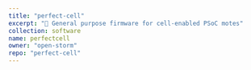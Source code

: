 ```yaml
---
title: "perfect-cell"
excerpt: "🐞 General purpose firmware for cell-enabled PSoC motes"
collection: software
name: perfectcell
owner: "open-storm"
repo: "perfect-cell"
---
```


